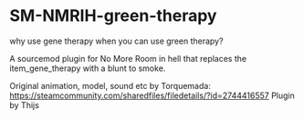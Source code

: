 # SM-NMRIH-green-therapy
why use gene therapy when you can use green therapy?

A sourcemod plugin for No More Room in hell that replaces the item_gene_therapy with a blunt to smoke.


Original animation, model, sound etc by Torquemada:
https://steamcommunity.com/sharedfiles/filedetails/?id=2744416557
Plugin by Thijs
